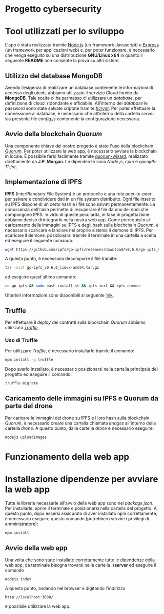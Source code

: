 # Progetto cybersecurity
# Tool utilizzati per lo sviluppo

L'app è stata realizzata tramite [Node.js](https://nodejs.org/it/) (un framework Javascript) e [Express](https://expressjs.com/it/) (un framework per applicazioni web) e, per poter funzionare, è necessario che venga eseguito su una distribuzione **GNU/Linux x64** in quanto il seguente **README** non consente la prova su altri sistemi.

## Utilizzo del database MongoDB
Avendo l’esigenza di realizzare un database contenente le informazioni di accesso degli utenti, abbiamo utilizzato il servizio Cloud fornito da **MongoDB**.
Tale scelta ci ha permesso di utilizzare un *database*, per definizione di *cloud*, ridondante e affidabile. All'interno del *database* le password sono state salvate criptate tramite [*bcrypt*](https://it.wikipedia.org/wiki/Bcrypt). Per poter effettuare la connessione al database, è necessario che all'interno della cartella *server* sia presente file *config.js* contenente la configurazione necessaria.

## Avvio della blockchain *Quorum*

Una componente chiave del nostro progetto è stato l'uso della blockchain [*Quorum*](https://www.goquorum.com/). Per poter utilizzare la web app, è necessario avviare la blockchain in locale. È possibile farlo facilmente tramite [quorum-wizard](https://github.com/jpmorganchase/quorum-wizard), realizzato direttamente da **J.P. Morgan**. Le dipendenze sono *Node.js*, *npm* e *openjdk-11-jre*.

## Implementazione di IPFS

**IPFS** (InterPlanetary File System) è un protocollo e una rete peer-to-peer per salvare e condividere dati in un file system distribuito. Ogni file inserito su IPFS dispone di un certo hash e i file sono salvati permanentemente. La conoscenza dell'hash permette di recuperare il file da uno dei nodi che compongono IPFS. In virtù di queste pecularità, in fase di progettazione abbiamo deciso di integrarlo nella nostra web app.
Come prerequisito al caricamento delle immagini su IPFS e degli hash sulla blochchain *Quorum*, è necessario scaricare e lanciare nel proprio sistema il demone di IPFS. Per scaricare il demone, posizionarsi tramite il terminale in una cartella a scelta ed eseguire il seguente comando:
```bash
wget https://github.com/ipfs/go-ipfs/releases/download/v0.6.0/go-ipfs_v0.6.0_linux-amd64.tar.gz
```
A questo punto, è necessario decomporre il file tramite:   
```bash
tar -xvzf go-ipfs_v0.6.0_linux-amd64.tar.gz
```
ed eseguire quest'ultimo comando:
```bash
cd go-ipfs && sudo bash install.sh && ipfs init && ipfs daemon
```
Ulteriori informazioni sono disponibili al seguente [link](https://docs.ipfs.io/how-to/command-line-quick-start/#install-ipfs).

## Truffle

Per effettuare il *deploy* dei contratti sulla blockchain *Quorum* abbiamo utilizzato [*Truffle*](https://www.trufflesuite.com/). 

### Uso di Truffle

Per utilizzare *Truffle*, è necessario installarlo tramite il comando:
```bash
npm install -g truffle
```
Dopo averlo installato, è necessario posizionarsi nella cartella principale del progetto ed eseguire il comando:
```bash
truffle migrate
```
## Caricamento delle immagini su IPFS e Quorum da parte del drone
Per caricare le immagini del drone su IPFS e i loro hash sulla blockchain *Quorum*, è necessario creare una cartella chiamata *images* all'interno della cartella *drone*. A questo punto, dalla cartella *drone* è necessario eseguire:
```bash
nodejs uploadImages
```

# Funzionamento della web app

# Installazione dipendenze per avviare la web app
Tutte le librerie necessarie all'avvio della web app sono nel *package.json*. Per installarle, aprire il terminale e posizionarsi nella cartella del progetto. A questo punto, dopo essersi assicurato di aver installato npm correttamente, è necessario eseguire questo comando (potrebbero servire i privilegi di amministratore):

```bash
npm install 
```

## Avvio della web app

Una volta che sono state installate correttamente tutte le dipendenze della web app, da terminale bisogna trovarsi nella cartella **./server** ed eseguire il comando 
```
nodejs index
```
A questo punto, andando nel browser e digitando l'indirizzo 
```
http://localhost:3000/
```
è possibile utilizzare la web app.
